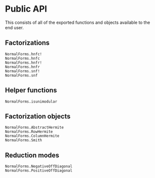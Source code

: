 # Public API

This consists of all of the exported functions and objects available to the end user.

## Factorizations
```@docs
NormalForms.hnfc!
NormalForms.hnfc
NormalForms.hnfr!
NormalForms.hnfr
NormalForms.snf!
NormalForms.snf
```

## Helper functions
```@docs
NormalForms.isunimodular
```

## Factorization objects
```@docs
NormalForms.AbstractHermite
NormalForms.RowHermite
NormalForms.ColumnHermite
NormalForms.Smith
```

## Reduction modes
```@docs
NormalForms.NegativeOffDiagonal
NormalForms.PositiveOffDiagonal
```
